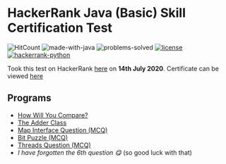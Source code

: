 # HackerRank Java (Basic) Skill Certification Test 

![HitCount](http://hits.dwyl.com/anishLearnsToCode/hackerrank-python-basic-skill-test.svg)
![made-with-java](https://img.shields.io/badge/Made%20with-Java-1f425f.svg)
![problems-solved](https://img.shields.io/badge/Problems%20Solved-6/6-1abc9c.svg)
[![license](https://img.shields.io/badge/LICENSE-MIT-<COLOR>.svg)](LICENSE)
[![hackerrank-python](https://img.shields.io/badge/hackerrank%20certification-python-1f72ff.svg)](https://github.com/anishLearnsToCode/hackerrank-python-basic-skill-test)

Took this test on HackerRank [here](https://www.hackerrank.com/skills-verification) 
on __14th July 2020__. 
Certificate can be viewed [here](https://www.hackerrank.com/certificates/e7bb326e632c)

## Programs 
- [How Will You Compare?](src/HowWillYouCompare.java)
- [The Adder Class](src/TheAdderClass.java)
- [Map Interface Question (MCQ)](map-interface-question.md)
- [Bit Puzzle (MCQ)](bit-puzzle.md)
- [Threads Question (MCQ)](test-thread.md)
- _I have forgotten the 6th question 😋_ (so good luck with that)